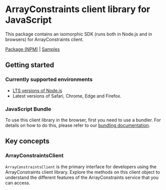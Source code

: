 # ArrayConstraints client library for JavaScript

This package contains an isomorphic SDK (runs both in Node.js and in browsers) for ArrayConstraints client.



[Package (NPM)](https://www.npmjs.com/package/@msinternal/array-constraints-client) |
[Samples](https://github.com/Azure-Samples/azure-samples-js-management)

## Getting started

### Currently supported environments

- [LTS versions of Node.js](https://nodejs.org/about/releases/)
- Latest versions of Safari, Chrome, Edge and Firefox.





### JavaScript Bundle
To use this client library in the browser, first you need to use a bundler. For details on how to do this, please refer to our [bundling documentation](https://aka.ms/AzureSDKBundling).

## Key concepts

### ArrayConstraintsClient

`ArrayConstraintsClient` is the primary interface for developers using the ArrayConstraints client library. Explore the methods on this client object to understand the different features of the ArrayConstraints service that you can access.

